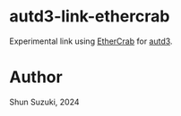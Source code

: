 # autd3-link-ethercrab

Experimental link using [EtherCrab](https://github.com/ethercrab-rs/ethercrab) for [autd3](https://github.com/shinolab/autd3-rs).

# Author

Shun Suzuki, 2024
